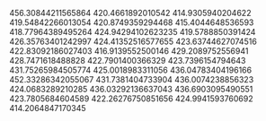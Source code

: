 456.30844211565864
420.4661892010542
414.9305940204622
419.54842266013054
420.8749359294468
415.4044648536593
418.77964389495264
424.94294102623235
419.5788850391424
426.35763401242997
424.41352516577655
423.63744627074516
422.83092186027403
416.9139552500146
429.2089752556941
428.7471618488828
422.7901400366329
423.7396154794643
431.75265984505774
425.0018983311056
436.04783404196166
452.33286342055067
431.7381404733904
436.0074238856323
424.0683289210285
436.03292136637043
436.6903095490551
423.7805684604589
422.26276750851656
424.9941593760692
414.2064847170345
